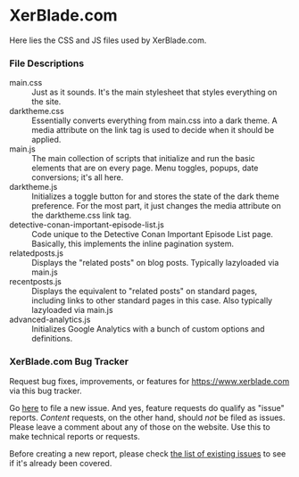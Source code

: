 # XerBlade.com
Here lies the CSS and JS files used by XerBlade.com.

### File Descriptions

<dl>
  <dt>main.css</dt>
  <dd>Just as it sounds. It's the main stylesheet that styles everything on the site.</dd>

  <dt>darktheme.css</dt>
  <dd>Essentially converts everything from main.css into a dark theme. A media attribute on the link tag is used to decide when it should be applied.</dd>
  
  <dt>main.js</dt>
  <dd>The main collection of scripts that initialize and run the basic elements that are on every page. Menu toggles, popups, date conversions; it's all here.</dd>
  
  <dt>darktheme.js</dt>
  <dd>Initializes a toggle button for and stores the state of the dark theme preference. For the most part, it just changes the media attribute on the darktheme.css link tag.</dd>
  
  <dt>detective-conan-important-episode-list.js</dt>
  <dd>Code unique to the Detective Conan Important Episode List page. Basically, this implements the inline pagination system.</dd>
  
  <dt>relatedposts.js</dt>
  <dd>Displays the "related posts" on blog posts. Typically lazyloaded via main.js</dd>
  
  <dt>recentposts.js</dt>
  <dd>Displays the equivalent to "related posts" on standard pages, including links to other standard pages in this case. Also typically lazyloaded via main.js</dd>
  
  <dt>advanced-analytics.js</dt>
  <dd>Initializes Google Analytics with a bunch of custom options and definitions.</dd>
</dl>

### XerBlade.com Bug Tracker
Request bug fixes, improvements, or features for https://www.xerblade.com via this bug tracker.

Go [here](../../issues/new) to file a new issue. And yes, feature requests do qualify as "issue" reports. *Content* requests, on the other hand, should *not* be filed as issues. Please leave a comment about any of those on the website. Use this to make technical reports or requests.

Before creating a new report, please check [the list of existing issues](../../issues) to see if it's already been covered.

